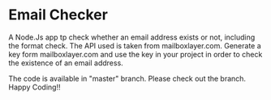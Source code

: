 # Email Checker
A Node.Js app tp check whether an email address exists or not, including the format check. The API used is taken from mailboxlayer.com.
Generate a key form mailboxlayer.com and use the key in your project in order to check the existence of an email address.

The code is available in "master" branch. Please check out the branch. Happy Coding!!
